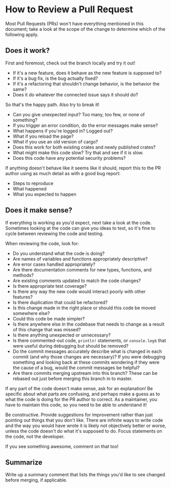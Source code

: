 # How to Review a Pull Request

Most Pull Requests (PRs) won't have everything mentioned in this document; take a look at the scope
of the change to determine which of the following apply.

## Does it work?

First and foremost, check out the branch locally and try it out!

- If it's a new feature, does it behave as the new feature is supposed to?
- If it's a bug fix, is the bug actually fixed?
- If it's a refactoring that shouldn't change behavior, is the behavior the same?
- Does it do whatever the connected issue says it should do?

So that's the happy path. Also try to break it!

- Can you give unexpected input? Too many, too few, or none of something?
- If you trigger an error condition, do the error messages make sense?
- What happens if you're logged in? Logged out?
- What if you reload the page?
- What if you use an old version of cargo?
- Does this work for both existing crates and newly published crates?
- What might make this code slow? Try that and see if it is slow.
- Does this code have any potential security problems?

If anything doesn't behave like it seems like it should, report this to the PR author using as much
detail as with a good bug report:

- Steps to reproduce
- What happened
- What you expected to happen

## Does it make sense?

If everything is working as you'd expect, next take a look at the code. Sometimes looking at the
code can give you ideas to test, so it's fine to cycle between reviewing the code and testing.

When reviewing the code, look for:

- Do you understand what the code is doing?
- Are names of variables and functions appropriately descriptive?
- Are error cases handled appropriately?
- Are there documentation comments for new types, functions, and methods?
- Are existing comments updated to match the code changes?
- Is there appropriate test coverage?
- Is there any way the new code would interact poorly with other features?
- Is there duplication that could be refactored?
- Is this change made in the right place or should this code be moved somewhere else?
- Could this code be made simpler?
- Is there anywhere else in the codebase that needs to change as a result of this change that was
  missed?
- Is there anything unexpected or unnecessary?
- Is there commented-out code, `println!` statements, or `console.log`s that were useful during
  debugging but should be removed?
- Do the commit messages accurately describe what is changed in each commit (and why those changes
  are necessary)? If you were debugging something and looking back at these commits wondering if
  they were the cause of a bug, would the commit messages be helpful?
- Are there commits merging upstream into this branch? These can be rebased out just before merging
  this branch in to master.

If any part of the code doesn't make sense, ask for an explanation! Be specific about what parts
are confusing, and perhaps make a guess as to what the code is doing for the PR author to correct.
As a maintainer, you have to maintain this code, so you need to be able to understand it!

Be constructive. Provide suggestions for improvement rather than just pointing out things that you
don't like. There are infinite ways to write code and the way you would have wrote it is likely not
objectively better or worse, unless the code doesn't do what it's supposed to do. Focus statements
on the code, not the developer.

If you see something awesome, comment on that too!

## Summarize

Write up a summary comment that lists the things you'd like to see changed before merging, if
applicable.
